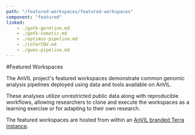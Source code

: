 ```yaml
---
path: "/featured-workspaces/featured-workspaces"
component: "featured"
linked:
    - ./gatk-germline.md
    - ./gatk-somatic.md
    - ./optimus-pipeline.md
    - ./inferCNV.md
    - ./gwas-pipeline.md
---
```


#Featured Workspaces

The AnVIL project's featured workspaces demonstrate common genomic analysis pipelines deployed using data and tools available on AnVIL.

These analyses utilize unrestricted public data along with reproducible workflows, allowing researchers to clone and execute the workspaces as a learning exercise or for adapting to their own research.

The featured workspaces are hosted from within an [AnVIL branded Terra instance](https://anvil.terra.bio/#).
